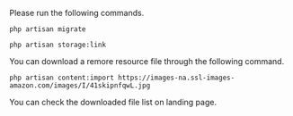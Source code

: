 Please run the following commands.

`php artisan migrate`

`php artisan storage:link`

You can download a remore resource file through the following command.

`php artisan content:import https://images-na.ssl-images-amazon.com/images/I/41skipnfqwL.jpg`

You can check the downloaded file list on landing page.
